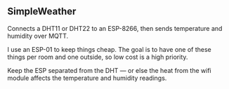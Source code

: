 ## SimpleWeather
Connects a DHT11 or DHT22 to an ESP-8266, then sends temperature and humidity over MQTT.

I use an ESP-01 to keep things cheap. The goal is to have one of these things per room and one outside, so low cost is a high priority.

Keep the ESP separated from the DHT &mdash; or else the heat from the wifi module affects the temperature and humidity readings.